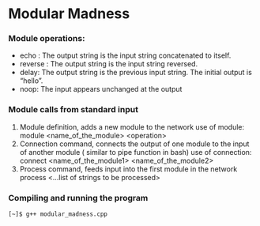 # Modular Madness

### Module operations:
- echo : The output string is the input string concatenated to itself.
- reverse : The output string is the input string reversed.
- delay: The output string is the previous input string. The initial output is “hello”.
- noop: The input appears unchanged at the output

### Module calls from standard input
1. Module definition, adds a new module to the network
use of module:
	module \<name_of_the_module\> \<operation\>
2. Connection command, connects the output of one module to the input of another module ( similar to pipe function in bash)
use of connection:
	connect \<name_of_the_module1\> \<name_of_the_module2\>
3. Process command, feeds input into the first module in the network process <...list of strings to be processed>

### Compiling and running the program
```
[~]$ g++ modular_madness.cpp
```
